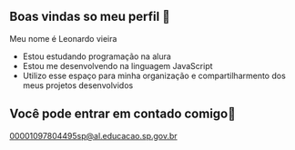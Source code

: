 ## Boas vindas so meu perfil 🖤

Meu nome é Leonardo vieira

- Estou estudando programação na alura
-  Estou me desenvolvendo na linguagem JavaScript
-  Utilizo esse espaço para minha organização e compartilharmento dos meus projetos desenvolvidos 

  ## Você pode entrar em contado comigo📧
  00001097804495sp@al.educacao.sp.gov.br
